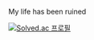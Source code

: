 
My life has been ruined

[![Solved.ac 프로필](http://mazassumnida.wtf/api/v2/generate_badge?boj=niforances)](https://solved.ac/niforances)
